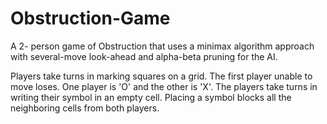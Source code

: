 # Obstruction-Game
A 2- person game of Obstruction that uses a minimax algorithm approach with several-move look-ahead and alpha-beta pruning for the AI.

Players take turns in marking squares on a grid. The first player unable to move loses.
One player is 'O' and the other is 'X'. The players take turns in writing their 
symbol in an empty cell. Placing a symbol blocks all the neighboring cells from both players.
